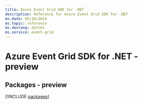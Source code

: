 ```yaml
---
title: Azure Event Grid SDK for .NET
description: Reference for Azure Event Grid SDK for .NET
ms.date: 05/28/2024
ms.topic: reference
ms.devlang: dotnet
ms.service: event-grid
---
```

# Azure Event Grid SDK for .NET - preview
## Packages - preview
[!INCLUDE [packages](event-grid-index.md)]